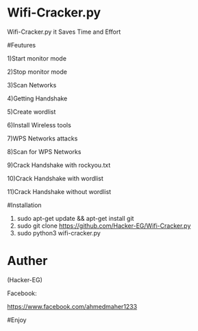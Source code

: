# Wifi-Cracker.py

Wifi-Cracker.py it Saves Time and Effort

#Feutures

1)Start monitor mode

2)Stop monitor mode

3)Scan Networks   

4)Getting Handshake

5)Create wordlist

6)Install Wireless tools                  

7)WPS Networks attacks 

8)Scan for WPS Networks

9)Crack Handshake with rockyou.txt

10)Crack Handshake with wordlist

11)Crack Handshake without wordlist

#Installation
1) sudo apt-get update && apt-get install git
2) sudo git clone https://github.com/Hacker-EG/Wifi-Cracker.py
3) sudo python3 wifi-cracker.py
# Auther
(Hacker-EG)

Facebook:

https://www.facebook.com/ahmedmaher1233

#Enjoy
